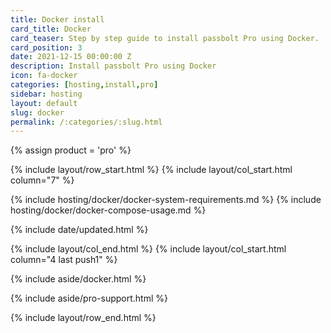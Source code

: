 ```yaml
---
title: Docker install
card_title: Docker
card_teaser: Step by step guide to install passbolt Pro using Docker.
card_position: 3
date: 2021-12-15 00:00:00 Z
description: Install passbolt Pro using Docker
icon: fa-docker
categories: [hosting,install,pro]
sidebar: hosting
layout: default
slug: docker
permalink: /:categories/:slug.html
---
```


{% assign product = 'pro' %}

{% include layout/row_start.html %}
{% include layout/col_start.html column="7" %}

{% include hosting/docker/docker-system-requirements.md %}
{% include hosting/docker/docker-compose-usage.md %}

{% include date/updated.html %}

{% include layout/col_end.html %}
{% include layout/col_start.html column="4 last push1" %}

{% include aside/docker.html %}

{% include aside/pro-support.html %}

{% include layout/row_end.html %}
